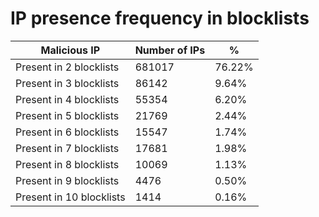 # IP presence frequency in blocklists
| Malicious IP | Number of IPs | % |
|----|----|----|
| Present in 2 blocklists | 681017 | 76.22% |
| Present in 3 blocklists | 86142 | 9.64% |
| Present in 4 blocklists | 55354 | 6.20% |
| Present in 5 blocklists | 21769 | 2.44% |
| Present in 6 blocklists | 15547 | 1.74% |
| Present in 7 blocklists | 17681 | 1.98% |
| Present in 8 blocklists | 10069 | 1.13% |
| Present in 9 blocklists | 4476 | 0.50% |
| Present in 10 blocklists | 1414 | 0.16% |
